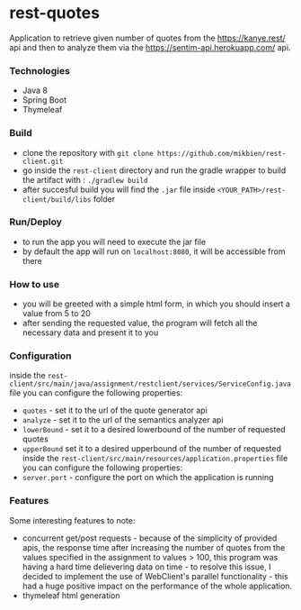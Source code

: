 # rest-quotes

Application to retrieve given number of quotes from the https://kanye.rest/ api and then to analyze them via the https://sentim-api.herokuapp.com/ api.

### Technologies
- Java 8
- Spring Boot
- Thymeleaf

### Build
- clone the repository with `git clone https://github.com/mikbien/rest-client.git`
- go inside the `rest-client` directory and run the gradle wrapper to build the artifact with : `./gradlew build`
- after succesful build you will find the `.jar` file inside `<YOUR_PATH>/rest-client/build/libs` folder 

### Run/Deploy
- to run the app you will need to execute the jar file
- by default the app will run on `localhost:8080`, it will be accessible from there

### How to use
- you will be greeted with a simple html form, in which you should insert a value from 5 to 20
- after sending the requested value, the program will fetch all the necessary data and present it to you

### Configuration
inside the `rest-client/src/main/java/assignment/restclient/services/ServiceConfig.java` file you can configure the following properties:
- `quotes` - set it to the url of the quote generator api
- `analyze` - set it to the url of the semantics analyzer api
- `lowerBound` - set it to a desired lowerbound of the number of requested quotes
- `upperBound` set it to a desired upperbound of the number of requested
inside the `rest-client/src/main/resources/application.properties` file you can configure the following properties:
- `server.port` - configure the port on which the application is running

### Features
Some interesting features to note:
- concurrent get/post requests - because of the simplicity of provided apis, the response time after increasing the number of quotes from the values specified in the assignment to values > 100, this program was having a hard time delievering data on time - to resolve this issue, I decided to implement the use of WebClient's parallel functionality - this had a huge positive impact on the performance of the whole application.
- thymeleaf html generation
